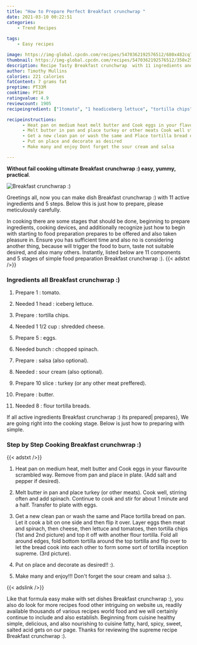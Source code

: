 ```yaml
---
title: "How to Prepare Perfect Breakfast crunchwrap "
date: 2021-03-10 00:22:51
categories:
    - Trend Recipes
    
tags:
    - Easy recipes

image: https://img-global.cpcdn.com/recipes/5470362192576512/680x482cq70/breakfast-crunchwrap-recipe-main-photo.jpg
thumbnail: https://img-global.cpcdn.com/recipes/5470362192576512/350x250cq70/breakfast-crunchwrap-recipe-main-photo.jpg
description: Recipe Tasty Breakfast crunchwrap  with 11 ingredients and 5 stages of easy cooking.
author: Timothy Mullins
calories: 221 calories
fatContent: 7 grams fat
preptime: PT33M
cooktime: PT1H
ratingvalue: 4.9
reviewcount: 1905
recipeingredient: ["1tomato", "1 headiceberg lettuce", "tortilla chips", "1 1/2 cupshredded cheese", "5eggs", "bunchchopped spinach", "salsa also optional", "sour cream also optional", "10 sliceturkey or any other meat preffered", "butter", "8flour tortilla breads"]

recipeinstructions: 
      - Heat pan on medium heat melt butter and Cook eggs in your flavourite scrambled way Remove from pan and place in plate Add salt and pepper if desired 
      - Melt butter in pan and place turkey or other meats Cook well stirring often and add spinach Continue to cook and stir for about 1 minute and a half Transfer to plate with eggs 
      - Get a new clean pan or wash the same and Place tortilla bread on pan Let it cook a bit on one side and then flip it over Layer eggs then meat and spinach then cheese then lettuce and tomatoes then tortilla chips 1st and 2nd picture and top it off with another flour tortilla Fold all around edges fold bottom tortilla around the top tortilla and flip over to let the bread cook into each other to form some sort of tortilla inception supreme 3rd picture 
      - Put on place and decorate as desired  
      - Make many and enjoy Dont forget the sour cream and salsa 

---
```




**Without fail cooking ultimate Breakfast crunchwrap :) easy, yummy, practical**. 


![Breakfast crunchwrap :)](https://img-global.cpcdn.com/recipes/5470362192576512/680x482cq70/breakfast-crunchwrap-recipe-main-photo.jpg "Breakfast crunchwrap :)")




Greetings all, now you can make dish Breakfast crunchwrap :) with 11 active ingredients and 5 steps. Below this is just how to prepare, please meticulously carefully.

In cooking there are some stages that should be done, beginning to prepare ingredients, cooking devices, and additionally recognize just how to begin with starting to food preparation prepares to be offered and also taken pleasure in. Ensure you has sufficient time and also no is considering another thing, because will trigger the food to burn, taste not suitable desired, and also many others. Instantly, listed below are 11 components and 5 stages of simple food preparation Breakfast crunchwrap :).
{{< adstxt />}}

### Ingredients all Breakfast crunchwrap :)


1. Prepare 1 : tomato.

1. Needed 1 head : iceberg lettuce.

1. Prepare  : tortilla chips.

1. Needed 1 1/2 cup : shredded cheese.

1. Prepare 5 : eggs.

1. Needed bunch : chopped spinach.

1. Prepare  : salsa (also optional).

1. Needed  : sour cream (also optional).

1. Prepare 10 slice : turkey (or any other meat preffered).

1. Prepare  : butter.

1. Needed 8 : flour tortilla breads.



If all active ingredients Breakfast crunchwrap :) its prepared| prepares}, We are going right into the cooking stage. Below is just how to preparing with simple.

### Step by Step Cooking Breakfast crunchwrap :)

{{< adstxt />}}


1. Heat pan on medium heat, melt butter and Cook eggs in your flavourite scrambled way. Remove from pan and place in plate. (Add salt and pepper if desired).



1. Melt butter in pan and place turkey (or other meats). Cook well, stirring often and add spinach. Continue to cook and stir for about 1 minute and a half. Transfer to plate with eggs.



1. Get a new clean pan or wash the same and Place tortilla bread on pan. Let it cook a bit on one side and then flip it over. Layer eggs then meat and spinach, then cheese, then lettuce and tomatoes, then tortilla chips (1st and 2nd picture) and top it off with another flour tortilla. Fold all around edges, fold bottom tortilla around the top tortilla and flip over to let the bread cook into each other to form some sort of tortilla inception supreme. (3rd picture).



1. Put on place and decorate as desired!! :).



1. Make many and enjoy!!! Don&#39;t forget the sour cream and salsa :).





{{< adslink />}}

Like that formula easy make with set dishes Breakfast crunchwrap :), you also do look for more recipes food other intriguing on website us, readily available thousands of various recipes world food and we will certainly continue to include and also establish. Beginning from cuisine healthy simple, delicious, and also nourishing to cuisine fatty, hard, spicy, sweet, salted acid gets on our page. Thanks for reviewing the supreme recipe Breakfast crunchwrap :).
